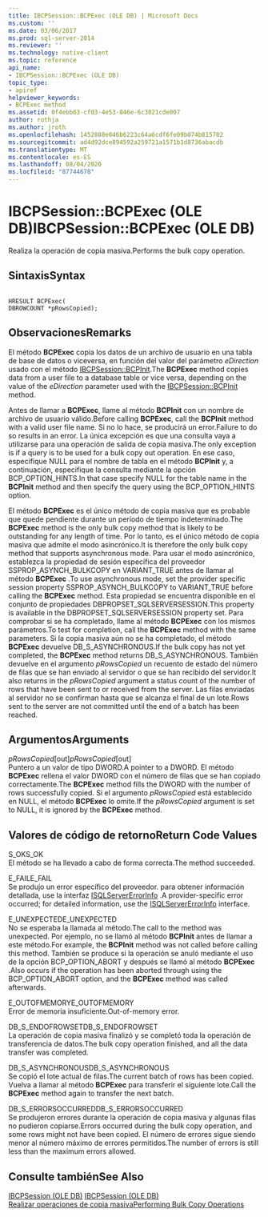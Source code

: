 ```yaml
---
title: IBCPSession::BCPExec (OLE DB) | Microsoft Docs
ms.custom: ''
ms.date: 03/06/2017
ms.prod: sql-server-2014
ms.reviewer: ''
ms.technology: native-client
ms.topic: reference
api_name:
- IBCPSession::BCPExec (OLE DB)
topic_type:
- apiref
helpviewer_keywords:
- BCPExec method
ms.assetid: 0f4ebb63-cf03-4e53-846e-6c3021cde007
author: rothja
ms.author: jroth
ms.openlocfilehash: 1452888e046b6223c64a6cdf6fe09b074b815702
ms.sourcegitcommit: ad4d92dce894592a259721a1571b1d8736abacdb
ms.translationtype: MT
ms.contentlocale: es-ES
ms.lasthandoff: 08/04/2020
ms.locfileid: "87744678"
---
```

# <a name="ibcpsessionbcpexec-ole-db"></a><span data-ttu-id="cd692-102">IBCPSession::BCPExec (OLE DB)</span><span class="sxs-lookup"><span data-stu-id="cd692-102">IBCPSession::BCPExec (OLE DB)</span></span>
  <span data-ttu-id="cd692-103">Realiza la operación de copia masiva.</span><span class="sxs-lookup"><span data-stu-id="cd692-103">Performs the bulk copy operation.</span></span>  
  
## <a name="syntax"></a><span data-ttu-id="cd692-104">Sintaxis</span><span class="sxs-lookup"><span data-stu-id="cd692-104">Syntax</span></span>  
  
```  
  
HRESULT BCPExec(   
DBROWCOUNT *pRowsCopied);  
```  
  
## <a name="remarks"></a><span data-ttu-id="cd692-105">Observaciones</span><span class="sxs-lookup"><span data-stu-id="cd692-105">Remarks</span></span>  
 <span data-ttu-id="cd692-106">El método **BCPExec** copia los datos de un archivo de usuario en una tabla de base de datos o viceversa, en función del valor del parámetro *eDirection* usado con el método [IBCPSession::BCPInit](ibcpsession-bcpinit-ole-db.md).</span><span class="sxs-lookup"><span data-stu-id="cd692-106">The **BCPExec** method copies data from a user file to a database table or vice versa, depending on the value of the *eDirection* parameter used with the [IBCPSession::BCPInit](ibcpsession-bcpinit-ole-db.md) method.</span></span>  
  
 <span data-ttu-id="cd692-107">Antes de llamar a **BCPExec**, llame al método **BCPInit** con un nombre de archivo de usuario válido.</span><span class="sxs-lookup"><span data-stu-id="cd692-107">Before calling **BCPExec**, call the **BCPInit** method with a valid user file name.</span></span> <span data-ttu-id="cd692-108">Si no lo hace, se producirá un error.</span><span class="sxs-lookup"><span data-stu-id="cd692-108">Failure to do so results in an error.</span></span> <span data-ttu-id="cd692-109">La única excepción es que una consulta vaya a utilizarse para una operación de salida de copia masiva.</span><span class="sxs-lookup"><span data-stu-id="cd692-109">The only exception is if a query is to be used for a bulk copy out operation.</span></span> <span data-ttu-id="cd692-110">En ese caso, especifique NULL para el nombre de tabla en el método **BCPInit** y, a continuación, especifique la consulta mediante la opción BCP_OPTION_HINTS.</span><span class="sxs-lookup"><span data-stu-id="cd692-110">In that case specify NULL for the table name in the **BCPInit** method and then specify the query using the BCP_OPTION_HINTS option.</span></span>  
  
 <span data-ttu-id="cd692-111">El método **BCPExec** es el único método de copia masiva que es probable que quede pendiente durante un período de tiempo indeterminado.</span><span class="sxs-lookup"><span data-stu-id="cd692-111">The **BCPExec** method is the only bulk copy method that is likely to be outstanding for any length of time.</span></span> <span data-ttu-id="cd692-112">Por lo tanto, es el único método de copia masiva que admite el modo asincrónico.</span><span class="sxs-lookup"><span data-stu-id="cd692-112">It is therefore the only bulk copy method that supports asynchronous mode.</span></span> <span data-ttu-id="cd692-113">Para usar el modo asincrónico, establezca la propiedad de sesión específica del proveedor SSPROP_ASYNCH_BULKCOPY en VARIANT_TRUE antes de llamar al método **BCPExec** .</span><span class="sxs-lookup"><span data-stu-id="cd692-113">To use asynchronous mode, set the provider specific session property SSPROP_ASYNCH_BULKCOPY to VARIANT_TRUE before calling the **BCPExec** method.</span></span> <span data-ttu-id="cd692-114">Esta propiedad se encuentra disponible en el conjunto de propiedades DBPROPSET_SQLSERVERSESSION.</span><span class="sxs-lookup"><span data-stu-id="cd692-114">This property is available in the DBPROPSET_SQLSERVERSESSION property set.</span></span> <span data-ttu-id="cd692-115">Para comprobar si se ha completado, llame al método **BCPExec** con los mismos parámetros.</span><span class="sxs-lookup"><span data-stu-id="cd692-115">To test for completion, call the **BCPExec** method with the same parameters.</span></span> <span data-ttu-id="cd692-116">Si la copia masiva aún no se ha completado, el método **BCPExec** devuelve DB_S_ASYNCHRONOUS.</span><span class="sxs-lookup"><span data-stu-id="cd692-116">If the bulk copy has not yet completed, the **BCPExec** method returns DB_S_ASYNCHRONOUS.</span></span> <span data-ttu-id="cd692-117">También devuelve en el argumento *pRowsCopied* un recuento de estado del número de filas que se han enviado al servidor o que se han recibido del servidor.</span><span class="sxs-lookup"><span data-stu-id="cd692-117">It also returns in the *pRowsCopied* argument a status count of the number of rows that have been sent to or received from the server.</span></span> <span data-ttu-id="cd692-118">Las filas enviadas al servidor no se confirman hasta que se alcanza el final de un lote.</span><span class="sxs-lookup"><span data-stu-id="cd692-118">Rows sent to the server are not committed until the end of a batch has been reached.</span></span>  
  
## <a name="arguments"></a><span data-ttu-id="cd692-119">Argumentos</span><span class="sxs-lookup"><span data-stu-id="cd692-119">Arguments</span></span>  
 <span data-ttu-id="cd692-120">*pRowsCopied*[out]</span><span class="sxs-lookup"><span data-stu-id="cd692-120">*pRowsCopied*[out]</span></span>  
 <span data-ttu-id="cd692-121">Puntero a un valor de tipo DWORD.</span><span class="sxs-lookup"><span data-stu-id="cd692-121">A pointer to a DWORD.</span></span> <span data-ttu-id="cd692-122">El método **BCPExec** rellena el valor DWORD con el número de filas que se han copiado correctamente.</span><span class="sxs-lookup"><span data-stu-id="cd692-122">The **BCPExec** method fills the DWORD with the number of rows successfully copied.</span></span> <span data-ttu-id="cd692-123">Si el argumento *pRowsCopied* está establecido en NULL, el método **BCPExec** lo omite.</span><span class="sxs-lookup"><span data-stu-id="cd692-123">If the *pRowsCopied* argument is set to NULL, it is ignored by the **BCPExec** method.</span></span>  
  
## <a name="return-code-values"></a><span data-ttu-id="cd692-124">Valores de código de retorno</span><span class="sxs-lookup"><span data-stu-id="cd692-124">Return Code Values</span></span>  
 <span data-ttu-id="cd692-125">S_OK</span><span class="sxs-lookup"><span data-stu-id="cd692-125">S_OK</span></span>  
 <span data-ttu-id="cd692-126">El método se ha llevado a cabo de forma correcta.</span><span class="sxs-lookup"><span data-stu-id="cd692-126">The method succeeded.</span></span>  
  
 <span data-ttu-id="cd692-127">E_FAIL</span><span class="sxs-lookup"><span data-stu-id="cd692-127">E_FAIL</span></span>  
 <span data-ttu-id="cd692-128">Se produjo un error específico del proveedor. para obtener información detallada, use la interfaz [ISQLServerErrorInfo](../../database-engine/dev-guide/isqlservererrorinfo-ole-db.md) .</span><span class="sxs-lookup"><span data-stu-id="cd692-128">A provider-specific error occurred; for detailed information, use the [ISQLServerErrorInfo](../../database-engine/dev-guide/isqlservererrorinfo-ole-db.md) interface.</span></span>  
  
 <span data-ttu-id="cd692-129">E_UNEXPECTED</span><span class="sxs-lookup"><span data-stu-id="cd692-129">E_UNEXPECTED</span></span>  
 <span data-ttu-id="cd692-130">No se esperaba la llamada al método.</span><span class="sxs-lookup"><span data-stu-id="cd692-130">The call to the method was unexpected.</span></span> <span data-ttu-id="cd692-131">Por ejemplo, no se llamó al método **BCPInit** antes de llamar a este método.</span><span class="sxs-lookup"><span data-stu-id="cd692-131">For example, the **BCPInit** method was not called before calling this method.</span></span> <span data-ttu-id="cd692-132">También se produce si la operación se anuló mediante el uso de la opción BCP_OPTION_ABORT y después se llamó al método **BCPExec** .</span><span class="sxs-lookup"><span data-stu-id="cd692-132">Also occurs if the operation has been aborted through using the BCP_OPTION_ABORT option, and the **BCPExec** method was called afterwards.</span></span>  
  
 <span data-ttu-id="cd692-133">E_OUTOFMEMORY</span><span class="sxs-lookup"><span data-stu-id="cd692-133">E_OUTOFMEMORY</span></span>  
 <span data-ttu-id="cd692-134">Error de memoria insuficiente.</span><span class="sxs-lookup"><span data-stu-id="cd692-134">Out-of-memory error.</span></span>  
  
 <span data-ttu-id="cd692-135">DB_S_ENDOFROWSET</span><span class="sxs-lookup"><span data-stu-id="cd692-135">DB_S_ENDOFROWSET</span></span>  
 <span data-ttu-id="cd692-136">La operación de copia masiva finalizó y se completó toda la operación de transferencia de datos.</span><span class="sxs-lookup"><span data-stu-id="cd692-136">The bulk copy operation finished, and all the data transfer was completed.</span></span>  
  
 <span data-ttu-id="cd692-137">DB_S_ASYNCHRONOUS</span><span class="sxs-lookup"><span data-stu-id="cd692-137">DB_S_ASYNCHRONOUS</span></span>  
 <span data-ttu-id="cd692-138">Se copió el lote actual de filas.</span><span class="sxs-lookup"><span data-stu-id="cd692-138">The current batch of rows has been copied.</span></span> <span data-ttu-id="cd692-139">Vuelva a llamar al método **BCPExec** para transferir el siguiente lote.</span><span class="sxs-lookup"><span data-stu-id="cd692-139">Call the **BCPExec** method again to transfer the next batch.</span></span>  
  
 <span data-ttu-id="cd692-140">DB_S_ERRORSOCCURRED</span><span class="sxs-lookup"><span data-stu-id="cd692-140">DB_S_ERRORSOCCURRED</span></span>  
 <span data-ttu-id="cd692-141">Se produjeron errores durante la operación de copia masiva y algunas filas no pudieron copiarse.</span><span class="sxs-lookup"><span data-stu-id="cd692-141">Errors occurred during the bulk copy operation, and some rows might not have been copied.</span></span> <span data-ttu-id="cd692-142">El número de errores sigue siendo menor al número máximo de errores permitidos.</span><span class="sxs-lookup"><span data-stu-id="cd692-142">The number of errors is still less than the maximum errors allowed.</span></span>  
  
## <a name="see-also"></a><span data-ttu-id="cd692-143">Consulte también</span><span class="sxs-lookup"><span data-stu-id="cd692-143">See Also</span></span>  
 <span data-ttu-id="cd692-144">[IBCPSession &#40;OLE DB&#41;](ibcpsession-ole-db.md) </span><span class="sxs-lookup"><span data-stu-id="cd692-144">[IBCPSession &#40;OLE DB&#41;](ibcpsession-ole-db.md) </span></span>  
 [<span data-ttu-id="cd692-145">Realizar operaciones de copia masiva</span><span class="sxs-lookup"><span data-stu-id="cd692-145">Performing Bulk Copy Operations</span></span>](../native-client/features/performing-bulk-copy-operations.md)  
  
  
